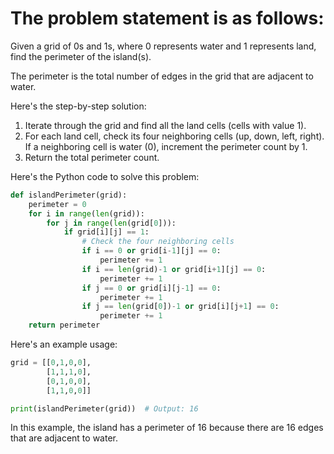 # The problem statement is as follows:

Given a grid of 0s and 1s, where 0 represents water and 1 represents land, find the perimeter of the island(s).

The perimeter is the total number of edges in the grid that are adjacent to water.

Here's the step-by-step solution:

1. Iterate through the grid and find all the land cells (cells with value 1).
2. For each land cell, check its four neighboring cells (up, down, left, right). If a neighboring cell is water (0), increment the perimeter count by 1.
3. Return the total perimeter count.

Here's the Python code to solve this problem:

```python
def islandPerimeter(grid):
    perimeter = 0
    for i in range(len(grid)):
        for j in range(len(grid[0])):
            if grid[i][j] == 1:
                # Check the four neighboring cells
                if i == 0 or grid[i-1][j] == 0:
                    perimeter += 1
                if i == len(grid)-1 or grid[i+1][j] == 0:
                    perimeter += 1
                if j == 0 or grid[i][j-1] == 0:
                    perimeter += 1
                if j == len(grid[0])-1 or grid[i][j+1] == 0:
                    perimeter += 1
    return perimeter
```

Here's an example usage:

```python
grid = [[0,1,0,0],
        [1,1,1,0],
        [0,1,0,0],
        [1,1,0,0]]

print(islandPerimeter(grid))  # Output: 16
```

In this example, the island has a perimeter of 16 because there are 16 edges that are adjacent to water.

